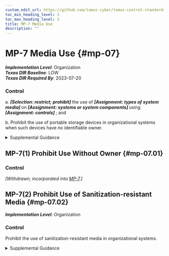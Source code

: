 ```yaml
---
custom_edit_url: https://github.com/tamus-cyber/tamus-control-standards/tree/main/content/tamus.edu/TAMUS_profile.xml
toc_min_heading_level: 2
toc_max_heading_level: 2
title: MP-7 Media Use
description: ""
---
```


# MP-7 Media Use {#mp-07}

_**Implementation Level**_: Organization\
_**Texas DIR Baseline**_: LOW\
_**Texas DIR Required By**_: 2023-07-20

### Control



a. <strong title="mp-07_odp.02"> <em>[Selection: restrict; prohibit]</em> </strong> the use of <strong title="mp-07_odp.01"> <em>[Assignment: types of system media]</em> </strong> on <strong title="mp-07_odp.03"> <em>[Assignment: systems or system components]</em> </strong> using <strong title="mp-07_odp.04"> <em>[Assignment: controls]</em> </strong> ; and

b. Prohibit the use of portable storage devices in organizational systems when such devices have no identifiable owner.


<details><summary>Supplemental Guidance</summary>System media includes both digital and non-digital media. Digital media includes diskettes, magnetic tapes, flash drives, compact discs, digital versatile discs, and removable hard disk drives. Non-digital media includes paper and microfilm. Media use protections also apply to mobile devices with information storage capabilities. In contrast to [MP-2](/catalog/mp/mp-02#mp-02) , which restricts user access to media, MP-7 restricts the use of certain types of media on systems, for example, restricting or prohibiting the use of flash drives or external hard disk drives. Organizations use technical and nontechnical controls to restrict the use of system media. Organizations may restrict the use of portable storage devices, for example, by using physical cages on workstations to prohibit access to certain external ports or disabling or removing the ability to insert, read, or write to such devices. Organizations may also limit the use of portable storage devices to only approved devices, including devices provided by the organization, devices provided by other approved organizations, and devices that are not personally owned. Finally, organizations may restrict the use of portable storage devices based on the type of device, such as by prohibiting the use of writeable, portable storage devices and implementing this restriction by disabling or removing the capability to write to such devices. Requiring identifiable owners for storage devices reduces the risk of using such devices by allowing organizations to assign responsibility for addressing known vulnerabilities in the devices.</details>


## MP-7(1) Prohibit Use Without Owner {#mp-07.01}

### Control

<em>[Withdrawn; incorporated into [MP-7](/catalog/mp/mp-07#mp-07).]</em>



## MP-7(2) Prohibit Use of Sanitization-resistant Media {#mp-07.02}

_**Implementation Level**_: Organization

### Control

Prohibit the use of sanitization-resistant media in organizational systems.


<details><summary>Supplemental Guidance</summary>Sanitization resistance refers to how resistant media are to non-destructive sanitization techniques with respect to the capability to purge information from media. Certain types of media do not support sanitization commands, or if supported, the interfaces are not supported in a standardized way across these devices. Sanitization-resistant media includes compact flash, embedded flash on boards and devices, solid state drives, and USB removable media.</details>
